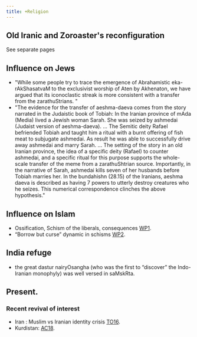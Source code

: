 ```yaml
---
title: +Religion
---
```


## Old Iranic and Zoroaster's reconfiguration
See separate pages

## Influence on Jews
- "While some people try to trace the emergence of Abrahamistic eka-rAkShasatvaM to the exclusivist worship of Aten by Akhenaton, we have argued that its iconoclastic streak is more consistent with a transfer from the zarathuStrians. "
- "The evidence for the transfer of aeshma-daeva comes from the story narrated in the Judaistic book of Tobiah: In the Iranian province of mAda (Media) lived a Jewish woman Sarah. She was seized by ashmedai (Judaist version of aeshma-daeva). ... The Semitic deity Rafael befriended Tobiah and taught him a ritual with a burnt offering of fish meat to subjugate ashmedai. As result he was able to successfully drive away ashmedai and marry Sarah. ...  The setting of the story in an old Iranian province, the idea of a specific deity (Rafael) to counter ashmedai, and a specific ritual for this purpose supports the whole-scale transfer of the meme from a zarathuShtrian source. Importantly, in the narrative of Sarah, ashmedai kills seven of her husbands before Tobiah marries her. In the bundahishn (28.15) of the Iranians, aeshma daeva is described as having 7 powers to utterly destroy creatures who he seizes. This numerical correspondence clinches the above hypothesis."


## Influence on Islam
- Ossification, Schism of the liberals, consequences [WP1](https://agnimaan.wordpress.com/2015/08/31/a-hindu-perspective-on-zoroastrians-schism-of-the-liberals-and-its-dangers/).
- “Borrow but curse” dynamic in schisms [WP2](https://agnimaan.wordpress.com/2015/08/31/borrow-but-curse-dynamic-in-schisms/).

## India refuge
- the great dastur nairyOsangha (who was the first to “discover” the Indo-Iranian monophyly) was well versed in saMskRta.


## Present.
### Recent revival of interest
- Iran : Muslim vs Iranian identity crisis [TO16](http://www.thetower.org/article/the-religion-that-the-iranian-mullahs-fear-most-zoroastrianism/?utm_content=buffer28b7a&utm_medium=social&utm_source=twitter.com&utm_campaign=buffer).
- Kurdistan: [AC18](https://www.academia.edu/36188583/_Zoroaster_was_a_Kurd_Neo-Zoroastrianism_among_the_Iraqi_Kurds).